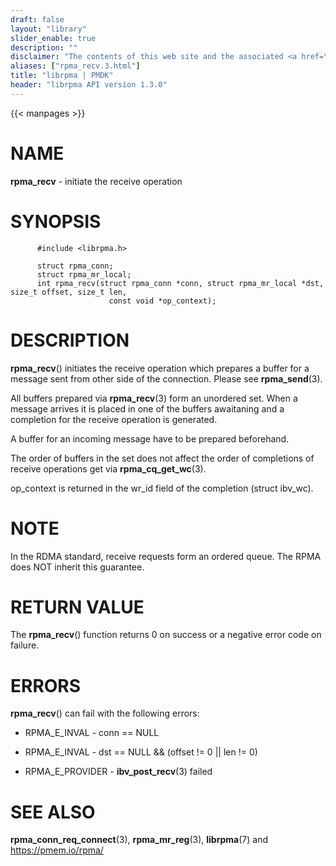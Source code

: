 ```yaml
---
draft: false
layout: "library"
slider_enable: true
description: ""
disclaimer: "The contents of this web site and the associated <a href=\"https://github.com/pmem\">GitHub repositories</a> are BSD-licensed open source."
aliases: ["rpma_recv.3.html"]
title: "librpma | PMDK"
header: "librpma API version 1.3.0"
---
```

{{< manpages >}}

[comment]: <> (SPDX-License-Identifier: BSD-3-Clause)
[comment]: <> (Copyright 2020-2023, Intel Corporation)

# NAME

**rpma_recv** - initiate the receive operation

# SYNOPSIS

          #include <librpma.h>

          struct rpma_conn;
          struct rpma_mr_local;
          int rpma_recv(struct rpma_conn *conn, struct rpma_mr_local *dst, size_t offset, size_t len,
                          const void *op_context);

# DESCRIPTION

**rpma_recv**() initiates the receive operation which prepares a buffer
for a message sent from other side of the connection. Please see
**rpma_send**(3).

All buffers prepared via **rpma_recv**(3) form an unordered set. When a
message arrives it is placed in one of the buffers awaitaning and a
completion for the receive operation is generated.

A buffer for an incoming message have to be prepared beforehand.

The order of buffers in the set does not affect the order of completions
of receive operations get via **rpma_cq_get_wc**(3).

op_context is returned in the wr_id field of the completion (struct
ibv_wc).

# NOTE

In the RDMA standard, receive requests form an ordered queue. The RPMA
does NOT inherit this guarantee.

# RETURN VALUE

The **rpma_recv**() function returns 0 on success or a negative error
code on failure.

# ERRORS

**rpma_recv**() can fail with the following errors:

-   RPMA_E\_INVAL - conn == NULL

-   RPMA_E\_INVAL - dst == NULL && (offset != 0 \|\| len != 0)

-   RPMA_E\_PROVIDER - **ibv_post_recv**(3) failed

# SEE ALSO

**rpma_conn_req_connect**(3), **rpma_mr_reg**(3), **librpma**(7) and
https://pmem.io/rpma/
